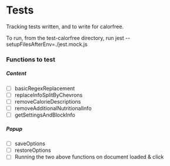 # Tests

Tracking tests written, and to write for calorfree.

To run, from the test-calorfree directory, run jest --setupFilesAfterEnv=./jest.mock.js

### Functions to test
##### Content
- [ ] basicRegexReplacement
- [ ] replaceInfoSplitByChevrons
- [ ] removeCalorieDescriptions
- [ ] removeAdditionalNutritionalInfo
- [ ] getSettingsAndBlockInfo
##### Popup
- [ ] saveOptions
- [ ] restoreOptions
- [ ] Running the two above functions on document loaded & click